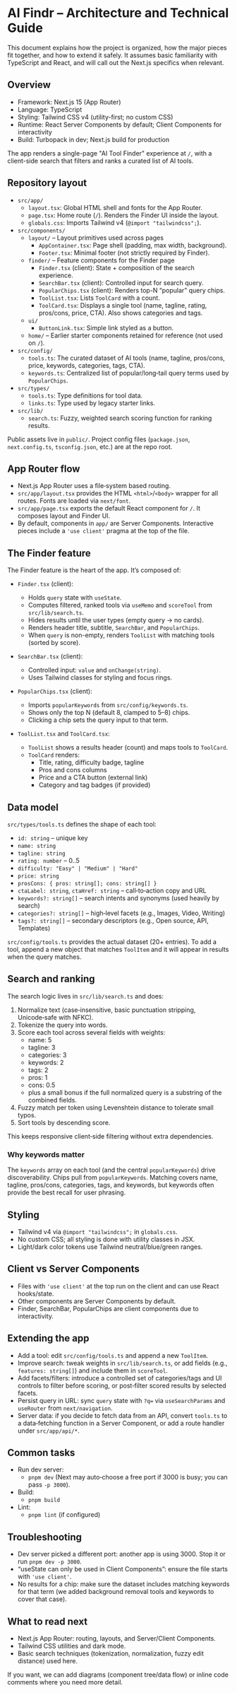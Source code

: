 # AI Findr – Architecture and Technical Guide

This document explains how the project is organized, how the major pieces fit together, and how to extend it safely. It assumes basic familiarity with TypeScript and React, and will call out the Next.js specifics when relevant.

## Overview

- Framework: Next.js 15 (App Router)
- Language: TypeScript
- Styling: Tailwind CSS v4 (utility-first; no custom CSS)
- Runtime: React Server Components by default; Client Components for interactivity
- Build: Turbopack in dev; Next.js build for production

The app renders a single-page "AI Tool Finder" experience at `/`, with a client-side search that filters and ranks a curated list of AI tools.

## Repository layout

- `src/app/`
  - `layout.tsx`: Global HTML shell and fonts for the App Router.
  - `page.tsx`: Home route (`/`). Renders the Finder UI inside the layout.
  - `globals.css`: Imports Tailwind v4 (`@import "tailwindcss";`).
- `src/components/`
  - `layout/` – Layout primitives used across pages
    - `AppContainer.tsx`: Page shell (padding, max width, background).
    - `Footer.tsx`: Minimal footer (not strictly required by Finder).
  - `finder/` – Feature components for the Finder page
    - `Finder.tsx` (client): State + composition of the search experience.
    - `SearchBar.tsx` (client): Controlled input for search query.
    - `PopularChips.tsx` (client): Renders top-N “popular” query chips.
    - `ToolList.tsx`: Lists `ToolCard` with a count.
    - `ToolCard.tsx`: Displays a single tool (name, tagline, rating, pros/cons, price, CTA). Also shows categories and tags.
  - `ui/`
    - `ButtonLink.tsx`: Simple link styled as a button.
  - `home/` – Earlier starter components retained for reference (not used on `/`).
- `src/config/`
  - `tools.ts`: The curated dataset of AI tools (name, tagline, pros/cons, price, keywords, categories, tags, CTA).
  - `keywords.ts`: Centralized list of popular/long‑tail query terms used by `PopularChips`.
- `src/types/`
  - `tools.ts`: Type definitions for tool data.
  - `links.ts`: Type used by legacy starter links.
- `src/lib/`
  - `search.ts`: Fuzzy, weighted search scoring function for ranking results.

Public assets live in `public/`. Project config files (`package.json`, `next.config.ts`, `tsconfig.json`, etc.) are at the repo root.

## App Router flow

- Next.js App Router uses a file‑system based routing.
- `src/app/layout.tsx` provides the HTML `<html>`/`<body>` wrapper for all routes. Fonts are loaded via `next/font`.
- `src/app/page.tsx` exports the default React component for `/`. It composes layout and Finder UI.
- By default, components in `app/` are Server Components. Interactive pieces include a `'use client'` pragma at the top of the file.

## The Finder feature

The Finder feature is the heart of the app. It’s composed of:

- `Finder.tsx` (client):
  - Holds `query` state with `useState`.
  - Computes filtered, ranked tools via `useMemo` and `scoreTool` from `src/lib/search.ts`.
  - Hides results until the user types (empty query → no cards).
  - Renders header title, subtitle, `SearchBar`, and `PopularChips`.
  - When `query` is non-empty, renders `ToolList` with matching tools (sorted by score).

- `SearchBar.tsx` (client):
  - Controlled input: `value` and `onChange(string)`.
  - Uses Tailwind classes for styling and focus rings.

- `PopularChips.tsx` (client):
  - Imports `popularKeywords` from `src/config/keywords.ts`.
  - Shows only the top N (default 8, clamped to 5–8) chips.
  - Clicking a chip sets the query input to that term.

- `ToolList.tsx` and `ToolCard.tsx`:
  - `ToolList` shows a results header (count) and maps tools to `ToolCard`.
  - `ToolCard` renders:
    - Title, rating, difficulty badge, tagline
    - Pros and cons columns
    - Price and a CTA button (external link)
    - Category and tag badges (if provided)

## Data model

`src/types/tools.ts` defines the shape of each tool:

- `id: string` – unique key
- `name: string`
- `tagline: string`
- `rating: number` – 0..5
- `difficulty: "Easy" | "Medium" | "Hard"`
- `price: string`
- `prosCons: { pros: string[]; cons: string[] }`
- `ctaLabel: string`, `ctaHref: string` – call‑to‑action copy and URL
- `keywords?: string[]` – search intents and synonyms (used heavily by search)
- `categories?: string[]` – high‑level facets (e.g., Images, Video, Writing)
- `tags?: string[]` – secondary descriptors (e.g., Open source, API, Templates)

`src/config/tools.ts` provides the actual dataset (20+ entries). To add a tool, append a new object that matches `ToolItem` and it will appear in results when the query matches.

## Search and ranking

The search logic lives in `src/lib/search.ts` and does:

1. Normalize text (case‑insensitive, basic punctuation stripping, Unicode‑safe with NFKC).
2. Tokenize the query into words.
3. Score each tool across several fields with weights:
   - name: 5
   - tagline: 3
   - categories: 3
   - keywords: 2
   - tags: 2
   - pros: 1
   - cons: 0.5
   - plus a small bonus if the full normalized query is a substring of the combined fields.
4. Fuzzy match per token using Levenshtein distance to tolerate small typos.
5. Sort tools by descending score.

This keeps responsive client‑side filtering without extra dependencies.

### Why keywords matter

The `keywords` array on each tool (and the central `popularKeywords`) drive discoverability. Chips pull from `popularKeywords`. Matching covers name, tagline, pros/cons, categories, tags, and keywords, but keywords often provide the best recall for user phrasing.

## Styling

- Tailwind v4 via `@import "tailwindcss";` in `globals.css`.
- No custom CSS; all styling is done with utility classes in JSX.
- Light/dark color tokens use Tailwind neutral/blue/green ranges.

## Client vs Server Components

- Files with `'use client'` at the top run on the client and can use React hooks/state.
- Other components are Server Components by default.
- Finder, SearchBar, PopularChips are client components due to interactivity.

## Extending the app

- Add a tool: edit `src/config/tools.ts` and append a new `ToolItem`.
- Improve search: tweak weights in `src/lib/search.ts`, or add fields (e.g., `features: string[]`) and include them in `scoreTool`.
- Add facets/filters: introduce a controlled set of categories/tags and UI controls to filter before scoring, or post‑filter scored results by selected facets.
- Persist query in URL: sync `query` state with `?q=` via `useSearchParams` and `useRouter` from `next/navigation`.
- Server data: if you decide to fetch data from an API, convert `tools.ts` to a data‑fetching function in a Server Component, or add a route handler under `src/app/api/*`.

## Common tasks

- Run dev server:
  - `pnpm dev` (Next may auto‑choose a free port if 3000 is busy; you can pass `-p 3000`).
- Build:
  - `pnpm build`
- Lint:
  - `pnpm lint` (if configured)

## Troubleshooting

- Dev server picked a different port: another app is using 3000. Stop it or run `pnpm dev -p 3000`.
- “useState can only be used in Client Components”: ensure the file starts with `'use client'`.
- No results for a chip: make sure the dataset includes matching keywords for that term (we added background removal tools and keywords to cover that case).

## What to read next

- Next.js App Router: routing, layouts, and Server/Client Components.
- Tailwind CSS utilities and dark mode.
- Basic search techniques (tokenization, normalization, fuzzy edit distance) used here.

If you want, we can add diagrams (component tree/data flow) or inline code comments where you need more detail.
